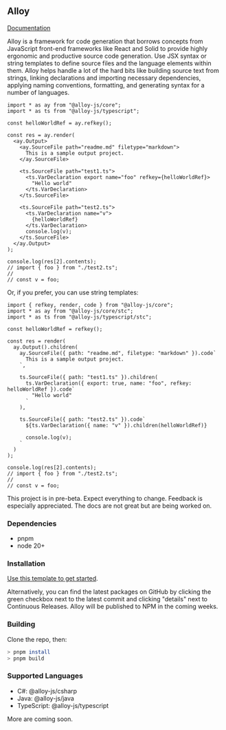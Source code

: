## Alloy

[Documentation](https://alloy-framework.github.io/alloy)

Alloy is a framework for code generation that borrows concepts from JavaScript
front-end frameworks like React and Solid to provide highly ergonomic and
productive source code generation. Use JSX syntax or string templates to define
source files and the language elements within them. Alloy helps handle a lot of
the hard bits like building source text from strings, linking declarations and
importing necessary dependencies, applying naming conventions, formatting, and
generating syntax for a number of languages.

```tsx
import * as ay from "@alloy-js/core";
import * as ts from "@alloy-js/typescript";

const helloWorldRef = ay.refkey();

const res = ay.render(
  <ay.Output>
    <ay.SourceFile path="readme.md" filetype="markdown">
      This is a sample output project.
    </ay.SourceFile>

    <ts.SourceFile path="test1.ts">
      <ts.VarDeclaration export name="foo" refkey={helloWorldRef}>
        "Hello world"
      </ts.VarDeclaration>
    </ts.SourceFile>

    <ts.SourceFile path="test2.ts">
      <ts.VarDeclaration name="v">
        {helloWorldRef}
      </ts.VarDeclaration>
      console.log(v);
    </ts.SourceFile>
  </ay.Output>
);

console.log(res[2].contents);
// import { foo } from "./test2.ts";
//
// const v = foo;
```

Or, if you prefer, you can use string templates:

```tsx
import { refkey, render, code } from "@alloy-js/core";
import * as ay from "@alloy-js/core/stc";
import * as ts from "@alloy-js/typescript/stc";

const helloWorldRef = refkey();

const res = render(
  ay.Output().children(
    ay.SourceFile({ path: "readme.md", filetype: "markdown" }).code`
      This is a sample output project.
    `,

    ts.SourceFile({ path: "test1.ts" }).children(
      ts.VarDeclaration({ export: true, name: "foo", refkey: helloWorldRef }).code`
        "Hello world"
      `
    ),

    ts.SourceFile({ path: "test2.ts" }).code`
      ${ts.VarDeclaration({ name: "v" }).children(helloWorldRef)}
      
      console.log(v);
    `
  )
);

console.log(res[2].contents);
// import { foo } from "./test2.ts";
//
// const v = foo;
```


This project is in pre-beta. Expect everything to change. Feedback is especially
appreciated. The docs are not great but are being worked on.

### Dependencies

- pnpm
- node 20+

### Installation

[Use this template to get started](https://github.com/alloy-framework/alloy-project-template).

Alternatively, you can find the latest packages on GitHub by clicking the green checkbox next to the latest commit and clicking "details" next to Continuous Releases. Alloy will be published to NPM in the coming weeks.

### Building

Clone the repo, then:

```bash
> pnpm install
> pnpm build
```

### Supported Languages

* C#: @alloy-js/csharp
* Java: @alloy-js/java
* TypeScript: @alloy-js/typescript

More are coming soon.